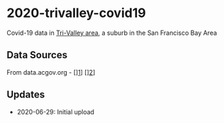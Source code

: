 # 2020-trivalley-covid19

Covid-19 data in [Tri-Valley area](https://en.wikipedia.org/wiki/Tri-Valley), a suburb in the San Francisco Bay Area

## Data Sources

From data.acgov.org - [][1](https://data.acgov.org/datasets/AC-HCSA::alameda-county-cumulative-cases-by-place-and-zip)] [][2](https://data.acgov.org/datasets/AC-HCSA::alameda-county-covid-19-cases-and-rates-1)]


## Updates
- 2020-06-29: Initial upload

